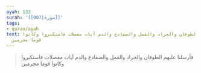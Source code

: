 ```yaml
---
ayah: 133
surah: '[[007|سورة]]'
tags:
- quran/ayah
text: فأرسلنا عليهم الطوفان والجراد والقمل والضفادع والدم آيات مفصلات فاستكبروا وكانوا
  قوما مجرمين
---
```

> فأرسلنا عليهم الطوفان والجراد والقمل والضفادع والدم آيات مفصلات فاستكبروا وكانوا قوما مجرمين
